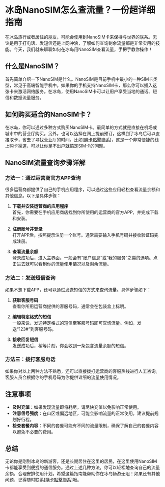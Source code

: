 # 冰岛NanoSIM怎么查流量？一份超详细指南

在冰岛旅行或者居住的朋友，可能会使用到NanoSIM卡来保持与世界的联系。无论是用于打电话、发短信还是上网冲浪，了解如何查询剩余流量都是非常实用的技能。今天，我们就来聊聊如何在冰岛用NanoSIM查看流量，手把手教你操作！

## 什么是NanoSIM？

首先简单介绍一下NanoSIM是什么。NanoSIM是目前手机中最小的一种SIM卡类型，常见于高端智能手机中。如果你的手机支持NanoSIM卡，那么你可以插入这张卡来激活网络服务。在冰岛，使用NanoSIM卡可以让用户享受当地的通话、短信和数据流量服务。

## 如何购买适合的NanoSIM卡？

在冰岛，你可以通过多种方式购买NanoSIM卡。最简单的方式就是直接在机场或城市中的营业厅购买。另外，也可以选择在网上提前预订，这样到了冰岛后可以直接取卡，省去了寻找营业厅的时间。比如[[購卡點擊聯系](https://t.me/s/esim1088)]，这是一个非常便捷的线上购卡渠道，可以让你足不出户就搞定SIM卡的问题。

## NanoSIM流量查询步骤详解

### 方法一：通过运营商官方APP查询

很多运营商都提供了自己的手机应用程序，可以通过这些应用轻松查看流量余额和其他信息。以下是具体步骤：

1. **下载并安装运营商的应用程序**  
   首先，你需要在手机应用商店找到你所使用的运营商的官方APP，并完成下载和安装。

2. **注册账号并登录**  
   打开APP后，按照提示注册一个账号。通常需要输入手机号码并接收验证码完成注册。

3. **查看流量余额**  
   登录成功后，进入主界面，一般会有“账户信息”或“我的服务”之类的选项。点击进去就可以看到你的流量使用情况以及剩余流量。

### 方法二：发送短信查询

如果不想下载APP，还可以通过发送短信的方式来查询流量。具体步骤如下：

1. **获取客服号码**  
   查看你所用运营商提供的客服号码，通常会在包装盒上标明。

2. **编辑特定格式的短信**  
   一般来说，发送特定格式的短信至客服号码即可查询流量。例如，发送“123#”到客服号码。

3. **接收回复短信**  
   发送成功后，稍等片刻，你会收到一条包含流量余额的短信。

### 方法三：拨打客服电话

如果你对以上两种方法不熟悉，还可以直接拨打运营商的客服热线进行人工咨询。客服人员会根据你的手机号码为你提供详细的流量使用情况。

## 注意事项

- **及时充值**：如果发现流量即将耗尽，请尽快充值以免影响正常使用。
- **注意信号强度**：在山区或偏远地区，可能会影响流量的正常使用，建议提前规划好行程。
- **检查套餐内容**：不同的套餐可能有不同的流量限制，确保了解自己的套餐内容以避免不必要的费用。

## 总结

无论你是刚到冰岛的新游客，还是长期居住在这里的居民，在这里使用NanoSIM卡都能享受到便捷的通信服务。通过上述几种方法，你可以轻松地查询自己的流量余额，合理安排使用计划。希望这篇指南能帮助你在冰岛畅游无阻！如果还有其他问题，记得随时联系[[購卡點擊聯系](https://t.me/s/esim1088)]哦。